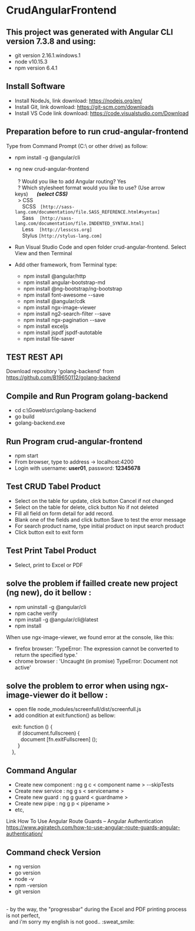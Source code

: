 # CrudAngularFrontend

This project was generated with Angular CLI version 7.3.8 and using:
--------------------------------------------------------------------
- git version 2.16.1.windows.1
- node v10.15.3
- npm version 6.4.1


Install Software
----------------
- Install NodeJs, link download: https://nodejs.org/en/
- Install Git,    link download: https://git-scm.com/downloads
- Install VS Code link download: https://code.visualstudio.com/Download


Preparation before to run crud-angular-frontend
-----------------------------------------------
Type from Command Prompt (C:\ or other drive) as follow:

- npm install -g @angular/cli
- ng new crud-angular-frontend<br/><br/>
&nbsp;&nbsp;? Would you like to add Angular routing? Yes<br/>
&nbsp;&nbsp;? Which stylesheet format would you like to use? (Use arrow keys)&nbsp;&nbsp;&nbsp;&nbsp;&nbsp;&nbsp;**_(select CSS)_**<br/>
&nbsp;&nbsp;> CSS<br/>
&nbsp;&nbsp;&nbsp;&nbsp;&nbsp;SCSS&nbsp;&nbsp;&nbsp;`[http://sass-lang.com/documentation/file.SASS_REFERENCE.html#syntax]`<br/>
&nbsp;&nbsp;&nbsp;&nbsp;&nbsp;Sass&nbsp;&nbsp;&nbsp;&nbsp;`[http://sass-lang.com/documentation/file.INDENTED_SYNTAX.html]`<br/>
&nbsp;&nbsp;&nbsp;&nbsp;&nbsp;Less&nbsp;&nbsp;&nbsp;&nbsp;`[http://lesscss.org]`<br/>
&nbsp;&nbsp;&nbsp;&nbsp;&nbsp;Stylus&nbsp;`[http://stylus-lang.com]`<br/>

- Run Visual Studio Code and open folder crud-angular-frontend. Select View and then Terminal
- Add other framework, from Terminal type:
  - npm install @angular/http
  - npm install angular-bootstrap-md
  - npm install @ng-bootstrap/ng-bootstrap
  - npm install font-awesome --save
  - npm install @angular/cdk
  - npm install ngx-image-viewer
  - npm install ng2-search-filter --save
  - npm install ngx-pagination --save
  - npm install exceljs
  - npm install jspdf jspdf-autotable
  - npm install file-saver



TEST REST API
-------------
Download repository 'golang-backend' from https://github.com/B19650112/golang-backend

Compile and Run Program golang-backend
--------------------------------------
- cd c:\Goweb\src\golang-backend
- go build
- golang-backend.exe

Run Program crud-angular-frontend
---------------------------------
- npm start
- From browser, type to address -> localhost:4200
- Login with username: **user01**, password: **12345678**

Test CRUD Tabel Product
-----------------------
- Select on the table for update, click button Cancel if not changed
- Select on the table for delete, click button No if not deleted
- Fill all field on form detail for add record.
- Blank one of the fields and click button Save to test the error message
- For search product name, type initial product on input search product
- Click button exit to exit form

Test Print Tabel Product
------------------------
- Select, print to Excel or PDF


solve the problem if failled create new project (ng new), do it bellow :
------------------------------------------------------------------------
- npm uninstall -g @angular/cli
- npm cache verify
- npm install -g @angular/cli@latest
- npm install


When use ngx-image-viewer, we found error at the console, like this:
- firefox browser: 'TypeError: The expression cannot be converted to return the specified type.'
- chrome browser : 'Uncaught (in promise) TypeError: Document not active'

solve the problem to error when using ngx-image-viewer do it bellow :
---------------------------------------------------------------------
- open file node_modules/screenfull/dist/screenfull.js 
- add condition at exit:function() as bellow:

&nbsp;&nbsp;&nbsp;&nbsp;exit: function () {<br/>
    &nbsp;&nbsp;&nbsp;&nbsp;&nbsp;&nbsp;&nbsp;&nbsp;if (document.fullscreen) {<br/>
	&nbsp;&nbsp;&nbsp;&nbsp;&nbsp;&nbsp;&nbsp;&nbsp;&nbsp;&nbsp;document [fn.exitFullscreen] ();<br/>
    &nbsp;&nbsp;&nbsp;&nbsp;&nbsp;&nbsp;&nbsp;&nbsp;}<br/>
&nbsp;&nbsp;&nbsp;&nbsp;},


Command Angular
---------------
- Create new component : ng g c < component name > --skipTests
- Create new service   : ng g s < servicename >
- Create new guard     : ng g guard < guardname >
- Create new pipe      : ng g p < pipename >
- etc,

Link How To Use Angular Route Guards – Angular Authentication<br/>
https://www.agiratech.com/how-to-use-angular-route-guards-angular-authentication/


Command check Version
---------------------
- ng version
- go version
- node -v
- npm -version
- git version
<br/>
- by the way, the "progressbar" during the Excel and PDF printing process is not perfect,<br/>
&nbsp;&nbsp;and i'm sorry my english is not good.. :sweat_smile:
